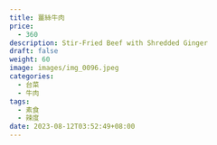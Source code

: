 ```yaml
---
title: 薑絲牛肉
price:
  - 360
description: Stir-Fried Beef with Shredded Ginger
draft: false
weight: 60
image: images/img_0096.jpeg
categories:
  - 台菜
  - 牛肉
tags:
  - 素食
  - 辣度
date: 2023-08-12T03:52:49+08:00
---
```


